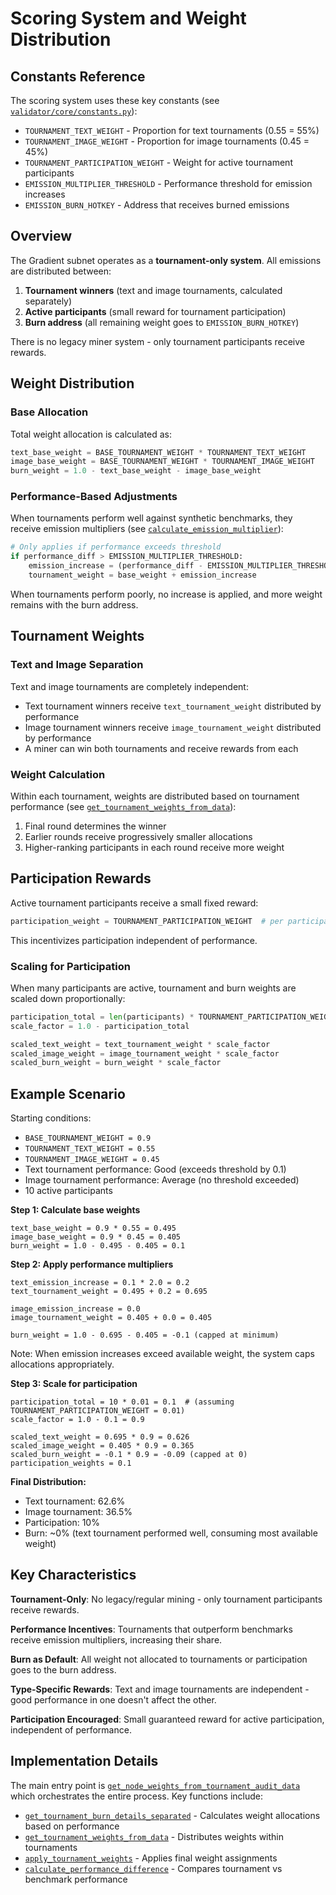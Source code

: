 # Scoring System and Weight Distribution

## Constants Reference

The scoring system uses these key constants (see [`validator/core/constants.py`](../validator/core/constants.py)):

- `TOURNAMENT_TEXT_WEIGHT` - Proportion for text tournaments (0.55 = 55%)
- `TOURNAMENT_IMAGE_WEIGHT` - Proportion for image tournaments (0.45 = 45%)
- `TOURNAMENT_PARTICIPATION_WEIGHT` - Weight for active tournament participants
- `EMISSION_MULTIPLIER_THRESHOLD` - Performance threshold for emission increases
- `EMISSION_BURN_HOTKEY` - Address that receives burned emissions

## Overview

The Gradient subnet operates as a **tournament-only system**. All emissions are distributed between:

1. **Tournament winners** (text and image tournaments, calculated separately)
2. **Active participants** (small reward for tournament participation)
3. **Burn address** (all remaining weight goes to `EMISSION_BURN_HOTKEY`)

There is no legacy miner system - only tournament participants receive rewards.

## Weight Distribution

### Base Allocation

Total weight allocation is calculated as:

```python
text_base_weight = BASE_TOURNAMENT_WEIGHT * TOURNAMENT_TEXT_WEIGHT
image_base_weight = BASE_TOURNAMENT_WEIGHT * TOURNAMENT_IMAGE_WEIGHT
burn_weight = 1.0 - text_base_weight - image_base_weight
```

### Performance-Based Adjustments

When tournaments perform well against synthetic benchmarks, they receive emission multipliers (see [`calculate_emission_multiplier`](../validator/core/weight_setting.py)):

```python
# Only applies if performance exceeds threshold
if performance_diff > EMISSION_MULTIPLIER_THRESHOLD:
    emission_increase = (performance_diff - EMISSION_MULTIPLIER_THRESHOLD) * 2.0
    tournament_weight = base_weight + emission_increase
```

When tournaments perform poorly, no increase is applied, and more weight remains with the burn address.

## Tournament Weights

### Text and Image Separation

Text and image tournaments are completely independent:

- Text tournament winners receive `text_tournament_weight` distributed by performance
- Image tournament winners receive `image_tournament_weight` distributed by performance
- A miner can win both tournaments and receive rewards from each

### Weight Calculation

Within each tournament, weights are distributed based on tournament performance (see [`get_tournament_weights_from_data`](../validator/evaluation/tournament_scoring.py)):

1. Final round determines the winner
2. Earlier rounds receive progressively smaller allocations
3. Higher-ranking participants in each round receive more weight

## Participation Rewards

Active tournament participants receive a small fixed reward:

```python
participation_weight = TOURNAMENT_PARTICIPATION_WEIGHT  # per participant
```

This incentivizes participation independent of performance.

### Scaling for Participation

When many participants are active, tournament and burn weights are scaled down proportionally:

```python
participation_total = len(participants) * TOURNAMENT_PARTICIPATION_WEIGHT
scale_factor = 1.0 - participation_total

scaled_text_weight = text_tournament_weight * scale_factor
scaled_image_weight = image_tournament_weight * scale_factor
scaled_burn_weight = burn_weight * scale_factor
```

## Example Scenario

Starting conditions:

- `BASE_TOURNAMENT_WEIGHT = 0.9`
- `TOURNAMENT_TEXT_WEIGHT = 0.55`
- `TOURNAMENT_IMAGE_WEIGHT = 0.45`
- Text tournament performance: Good (exceeds threshold by 0.1)
- Image tournament performance: Average (no threshold exceeded)
- 10 active participants

**Step 1: Calculate base weights**

```
text_base_weight = 0.9 * 0.55 = 0.495
image_base_weight = 0.9 * 0.45 = 0.405
burn_weight = 1.0 - 0.495 - 0.405 = 0.1
```

**Step 2: Apply performance multipliers**

```
text_emission_increase = 0.1 * 2.0 = 0.2
text_tournament_weight = 0.495 + 0.2 = 0.695

image_emission_increase = 0.0
image_tournament_weight = 0.405 + 0.0 = 0.405

burn_weight = 1.0 - 0.695 - 0.405 = -0.1 (capped at minimum)
```

Note: When emission increases exceed available weight, the system caps allocations appropriately.

**Step 3: Scale for participation**

```
participation_total = 10 * 0.01 = 0.1  # (assuming TOURNAMENT_PARTICIPATION_WEIGHT = 0.01)
scale_factor = 1.0 - 0.1 = 0.9

scaled_text_weight = 0.695 * 0.9 = 0.626
scaled_image_weight = 0.405 * 0.9 = 0.365
scaled_burn_weight = -0.1 * 0.9 = -0.09 (capped at 0)
participation_weights = 0.1
```

**Final Distribution:**

- Text tournament: 62.6%
- Image tournament: 36.5%
- Participation: 10%
- Burn: ~0% (text tournament performed well, consuming most available weight)

## Key Characteristics

**Tournament-Only**: No legacy/regular mining - only tournament participants receive rewards.

**Performance Incentives**: Tournaments that outperform benchmarks receive emission multipliers, increasing their share.

**Burn as Default**: All weight not allocated to tournaments or participation goes to the burn address.

**Type-Specific Rewards**: Text and image tournaments are independent - good performance in one doesn't affect the other.

**Participation Encouraged**: Small guaranteed reward for active participation, independent of performance.

## Implementation Details

The main entry point is [`get_node_weights_from_tournament_audit_data`](../validator/core/weight_setting.py) which orchestrates the entire process. Key functions include:

- [`get_tournament_burn_details_separated`](../validator/core/weight_setting.py) - Calculates weight allocations based on performance
- [`get_tournament_weights_from_data`](../validator/evaluation/tournament_scoring.py) - Distributes weights within tournaments
- [`apply_tournament_weights`](../validator/core/weight_setting.py) - Applies final weight assignments
- [`calculate_performance_difference`](../validator/tournament/performance_calculator.py) - Compares tournament vs benchmark performance
